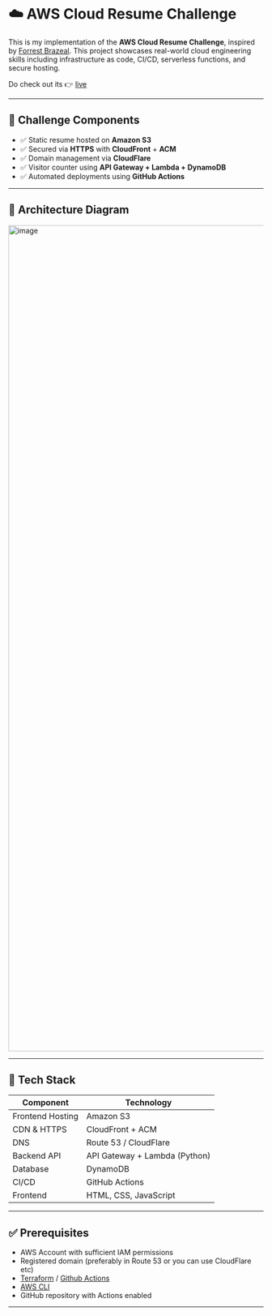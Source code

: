 # ☁️ AWS Cloud Resume Challenge

This is my implementation of the **AWS Cloud Resume Challenge**, inspired by [Forrest Brazeal](https://cloudresumechallenge.dev). This project showcases real-world cloud engineering skills including infrastructure as code, CI/CD, serverless functions, and secure hosting.

Do check out its 👉 [live](https://ameya-muktewar.org/)

---

## 📌 Challenge Components

- ✅ Static resume hosted on **Amazon S3**
- ✅ Secured via **HTTPS** with **CloudFront** + **ACM**
- ✅ Domain management via **CloudFlare**
- ✅ Visitor counter using **API Gateway + Lambda + DynamoDB**
- ✅ Automated deployments using **GitHub Actions**

---

## 🧭 Architecture Diagram

<img width="2426" height="1630" alt="image" src="https://github.com/user-attachments/assets/8ea07bff-0008-4dc4-b201-91cec8644a58" />

---

## 🧱 Tech Stack

| Component        | Technology                  |
|------------------|-----------------------------|
| Frontend Hosting | Amazon S3                   |
| CDN & HTTPS      | CloudFront + ACM            |
| DNS              | Route 53 / CloudFlare       |
| Backend API      | API Gateway + Lambda (Python) |
| Database         | DynamoDB                    |
| CI/CD            | GitHub Actions              |
| Frontend         | HTML, CSS, JavaScript       |

---

## ✅ Prerequisites

- AWS Account with sufficient IAM permissions
- Registered domain (preferably in Route 53 or you can use CloudFlare etc)
- [Terraform](https://developer.hashicorp.com/terraform/downloads) / [Github Actions](https://github.com/features/actions)
- [AWS CLI](https://docs.aws.amazon.com/cli/latest/userguide/install-cliv2.html)
- GitHub repository with Actions enabled

---
